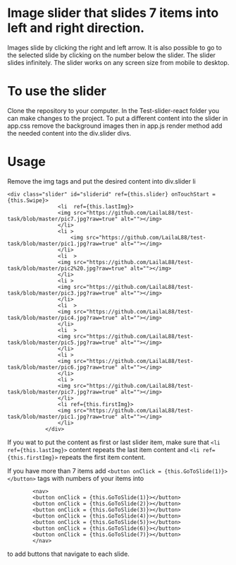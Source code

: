 # Image slider that slides 7 items into left and right direction.
Images slide by clicking the right and left arrow.
It is also possible to go to the selected slide by clicking on the number below the slider.
The slider slides infinitely.
The slider works on any screen size from mobile to desktop.
# To use the slider
Clone the repository to your computer.
In the Test-slider-react folder you can make changes to the project.
To put a different content into the slider in app.css remove the background images then in app.js render method add the needed content into the div.slider divs.


# Usage
Remove the img tags and put the desired content into div.slider li
```
<div class="slider" id="sliderid" ref={this.slider} onTouchStart = {this.Swipe}>
                <li  ref={this.lastImg}>
                <img src="https://github.com/LailaL88/test-task/blob/master/pic7.jpg?raw=true" alt=""></img>
                </li>
                <li >
                    <img src="https://github.com/LailaL88/test-task/blob/master/pic1.jpg?raw=true" alt=""></img>
                </li>
                <li  >
                <img src="https://github.com/LailaL88/test-task/blob/master/pic2%20.jpg?raw=true" alt=""></img>
                </li>
                <li >
                <img src="https://github.com/LailaL88/test-task/blob/master/pic3.jpg?raw=true" alt=""></img>
                </li>
                <li  >
                <img src="https://github.com/LailaL88/test-task/blob/master/pic4.jpg?raw=true" alt=""></img>
                </li>
                <li  >
                <img src="https://github.com/LailaL88/test-task/blob/master/pic5.jpg?raw=true" alt=""></img>
                </li>
                <li >
                <img src="https://github.com/LailaL88/test-task/blob/master/pic6.jpg?raw=true" alt=""></img>
                </li>
                <li >
                <img src="https://github.com/LailaL88/test-task/blob/master/pic7.jpg?raw=true" alt=""></img>
                </li>
                <li ref={this.firstImg}>
                <img src="https://github.com/LailaL88/test-task/blob/master/pic1.jpg?raw=true" alt=""></img>
                </li>
            </div>
```
If you wat to put the content as first or last slider item, make sure that ```<li  ref={this.lastImg}>``` content repeats the last item content and ```<li ref={this.firstImg}>``` repeats the first item content.

If you have more than 7 items add ```<button onClick = {this.GoToSlide(1)}></button>``` tags with numbers of your items into 
```     
        <nav>
        <button onClick = {this.GoToSlide(1)}></button>
        <button onClick = {this.GoToSlide(2)}></button>
        <button onClick = {this.GoToSlide(3)}></button>
        <button onClick = {this.GoToSlide(4)}></button>
        <button onClick = {this.GoToSlide(5)}></button>
        <button onClick = {this.GoToSlide(6)}></button>
        <button onClick = {this.GoToSlide(7)}></button>
        </nav>
```
to add buttons that navigate to each slide.
